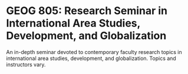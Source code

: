 # GEOG 805: Research Seminar in International Area Studies, Development, and Globalization

An in-depth seminar devoted to contemporary faculty research topics in international area studies, development, and globalization. Topics and instructors vary.